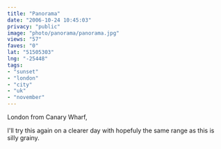 ```yaml
---
title: "Panorama"
date: "2006-10-24 10:45:03"
privacy: "public"
image: "photo/panorama/panorama.jpg"
views: "57"
faves: "0"
lat: "51505303"
lng: "-25448"
tags:
- "sunset"
- "london"
- "city"
- "uk"
- "november"
---
```

London from Canary Wharf, 

I'll try this again on a clearer day with hopefuly the same range as this is silly grainy.
